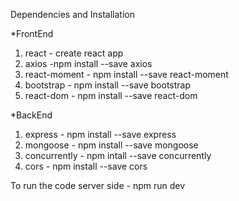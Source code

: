 Dependencies and Installation 

*FrontEnd
1. react - create react app
2. axios -npm install --save axios
3. react-moment - npm install --save react-moment
4. bootstrap - npm install --save bootstrap
5. react-dom - npm install --save react-dom


*BackEnd
1. express - npm install --save express
2. mongoose - npm install --save mongoose
3. concurrently - npm intall --save concurrently
4. cors - npm install --save cors

To run the code server side - 
npm run dev
